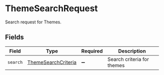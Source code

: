 # ThemeSearchRequest

Search request for Themes.


## Fields

| Field                                                             | Type                                                              | Required                                                          | Description                                                       |
| ----------------------------------------------------------------- | ----------------------------------------------------------------- | ----------------------------------------------------------------- | ----------------------------------------------------------------- |
| `search`                                                          | [ThemeSearchCriteria](../../models/shared/themesearchcriteria.md) | :heavy_minus_sign:                                                | Search criteria for themes                                        |